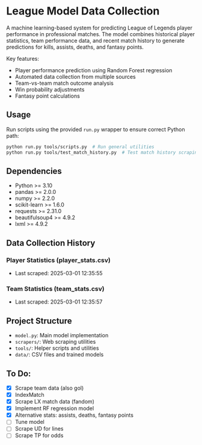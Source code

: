 # League Model Data Collection

A machine learning-based system for predicting League of Legends player performance in professional matches. The model combines historical player statistics, team performance data, and recent match history to generate predictions for kills, assists, deaths, and fantasy points.

Key features:
- Player performance prediction using Random Forest regression
- Automated data collection from multiple sources
- Team-vs-team match outcome analysis
- Win probability adjustments
- Fantasy point calculations

## Usage

Run scripts using the provided `run.py` wrapper to ensure correct Python path:
```bash
python run.py tools/scripts.py  # Run general utilities
python run.py tools/test_match_history.py  # Test match history scraping
```

## Dependencies

- Python >= 3.10
- pandas >= 2.0.0
- numpy >= 2.2.0
- scikit-learn >= 1.6.0
- requests >= 2.31.0
- beautifulsoup4 >= 4.9.2
- lxml >= 4.9.2

## Data Collection History

### Player Statistics (player_stats.csv)
- Last scraped: 2025-03-01 12:35:55

### Team Statistics (team_stats.csv)
- Last scraped: 2025-03-01 12:35:57

## Project Structure

- `model.py`: Main model implementation
- `scrapers/`: Web scraping utilities
- `tools/`: Helper scripts and utilities
- `data/`: CSV files and trained models

## To Do:
- [x] Scrape team data (also gol)
- [x] IndexMatch
- [x] Scrape LX match data (fandom)
- [x] Implement RF regression model
- [x] Alternative stats: assists, deaths, fantasy points
- [ ] Tune model
- [ ] Scrape UD for lines
- [ ] Scrape TP for odds